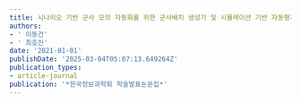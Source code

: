 ```yaml
---
title: 시나리오 기반 군사 모의 자동화를 위한 군사배치 생성기 및 시뮬레이션 기반 자동평가
authors:
- ' 이동건'
- ' 최호진'
date: '2021-01-01'
publishDate: '2025-03-04T05:07:13.649264Z'
publication_types:
- article-journal
publication: '*한국정보과학회 학술발표논문집*'
---
```

